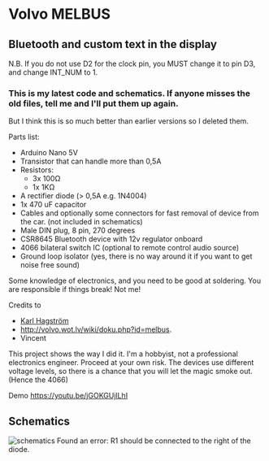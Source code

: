 # Volvo MELBUS

## Bluetooth and custom text in the display

N.B. If you do not use D2 for the clock pin, you MUST change it to pin D3, and change INT_NUM to 1. 

### This is my latest code and schematics. If anyone misses the old files, tell me and I'll put them up again.
But I think this is so much better than earlier versions so I deleted them.


Parts list:
* Arduino Nano 5V
* Transistor that can handle more than 0,5A
* Resistors:
   * 3x 100Ω
   * 1x 1KΩ
* A rectifier diode (> 0,5A e.g. 1N4004)
* 1x 470 uF capacitor
* Cables and optionally some connectors for fast removal of device from the car. (not included in schematics)
* Male DIN plug, 8 pin, 270 degrees
* CSR8645 Bluetooth device with 12v regulator onboard
* 4066 bilateral switch IC (optional to remote control audio source)
* Ground loop isolator (yes, there is no way around it if you want to get noise free sound)

Some knowledge of electronics, and you need to be good at soldering. You are responsible if things break! Not me! 

Credits to 
* [Karl Hagström](http://gizmosnack.blogspot.se/2015/11/aux-in-volvo-hu-xxxx-radio.html)
* http://volvo.wot.lv/wiki/doku.php?id=melbus.
* Vincent

This project shows the way I did it. I'm a hobbyist, not a professional electronics engineer. Proceed at your own risk. The devices use different voltage levels, so there is a chance that you will let the magic smoke out. (Hence the 4066)

Demo https://youtu.be/jGOKGUjlLhI

## Schematics
![schematics](schematics/8645_4066.png)
Found an error: R1 should be connected to the right of the diode.
